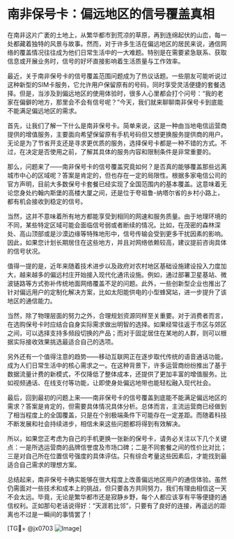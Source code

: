 # 南非保号卡：偏远地区的信号覆盖真相

在南非这片广袤的土地上，从繁华都市到荒凉的草原，再到连绵起伏的山峦，每一处都藏着独特的风景与故事。然而，对于许多生活在偏远地区的居民来说，通信网络的覆盖情况往往成为他们日常生活中的一大难题。特别是在需要紧急联系、获取信息或开展业务时，信号的好坏直接影响着生活质量与工作效率。

最近，关于南非保号卡的信号覆盖范围问题成为了热议话题。一些朋友可能听说过这种新型的SIM卡服务，它允许用户保留原有的号码，同时享受灵活便捷的套餐选择。但是，当涉及到偏远地区的使用体验时，很多人心里都会打个问号：“我的老家在偏僻的地方，那里会不会有信号呢？”今天，我们就来聊聊南非保号卡到底能不能满足偏远地区的需求。

首先，让我们了解一下什么是南非保号卡。简单来说，这是一种由当地电信运营商提供的增值服务，主要面向希望保留原有手机号码但又想更换服务提供商的用户。无论是为了节省开支还是寻求更优质的服务，选择保号卡都是一种不错的方式。不过，在决定是否使用之前，了解其具体的服务内容和限制条件是非常重要的。

那么，问题来了——南非保号卡的信号覆盖究竟如何？是否真的能够覆盖那些远离城市中心的区域呢？答案是肯定的，但也存在一定的局限性。根据多家电信公司的官方声明，目前大多数保号卡套餐已经实现了全国范围内的基本覆盖。这意味着无论您身处约翰内斯堡的高楼大厦之间，还是位于夸祖鲁-纳塔尔省的乡村小路上，都有机会接收到稳定的信号。

当然，这并不意味着所有地方都能享受到相同的网速和服务质量。由于地理环境的不同，某些特定区域可能会面临信号弱或者断续的情况。比如，在茂密的森林深处、高山顶部或是沙漠边缘等特殊地形中，信号传输会受到更多干扰因素的影响。因此，如果您计划长期居住在这些地方，并且对网络依赖较高，建议提前咨询具体的信号状况。

值得一提的是，近年来随着技术进步以及政府对农村地区基础设施建设投入力度加大，越来越多的偏远村庄开始接入现代化通讯设施。例如，通过部署卫星基站、微波链路等方式弥补传统地面网络覆盖不足的问题。此外，一些创新型企业也推出了针对偏远用户的定制化解决方案，比如太阳能供电的小型蜂窝站，进一步提升了该地区的通信能力。

当然，除了物理层面的努力之外，合理规划资源同样至关重要。对于消费者而言，在选购保号卡时应结合自身实际需求做出明智的选择。如果经常往返于市区与郊区之间，可以选择支持多频段切换的产品；而对于固定居住在某地的人群，则可以根据实际接收效果挑选最适合自己的选项。

另外还有一个值得注意的趋势——移动互联网正在逐步取代传统的语音通话功能，成为人们日常生活中的核心需求之一。在这种背景下，许多运营商纷纷推出了基于数据流量计费的新模式，不仅降低了整体成本，还提供了更加丰富的增值服务。比如视频通话、在线支付等功能，让即使身处偏远地带也能轻松融入现代社会。

最后，回到最初的问题上来——南非保号卡的信号覆盖到底能不能满足偏远地区的需求？答案是肯定的，但需要具体情况具体分析。总体而言，主流运营商已经做到了相当程度上的全国覆盖，只是在个别极端条件下可能存在一定差距。而随着科技不断发展和社会持续进步，相信未来这些问题都将得到有效解决。

所以，如果您正考虑为自己的手机更换一张新的保号卡，请务必关注以下几个关键点：一是所选运营商的品牌信誉度及市场口碑；二是不同套餐之间的性价比对比；三是对自己所在位置信号强度的具体评估。只有综合考量这些因素后，才能找到最适合自己需求的理想方案。

总结起来，南非保号卡确实能够在很大程度上改善偏远地区用户的通信体验。虽然仍需面对一些技术和成本上的挑战，但只要各方共同努力，我们有理由相信这一天不会太远。毕竟，无论是繁华都市还是寂静乡野，每个人都应该享有平等便捷的通信权利。正如那句老话说得好：“天涯若比邻”，只要有了良好的连接，再遥远的距离也不过是一瞬间的事情罢了！

[TG💪+ @jx0703 ![Image](https://github.com/user-attachments/assets/dbca1d08-cadb-493c-b0ec-ad6f7a83f270)]